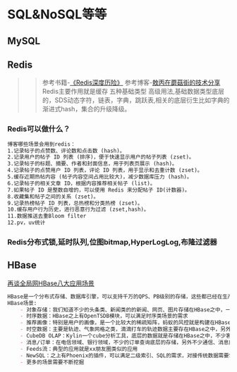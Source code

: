# SQL&NoSQL等等
## MySQL

## Redis
>> 参考书籍-[《Redis深度历险》]()
>> 参考博客-[敖丙在蘑菇街的技术分享](https://mp.weixin.qq.com/s?__biz=MzAwNDA2OTM1Ng==&mid=2453142767&idx=1&sn=940fb466ac45396c71ad71ebddb0bf40&chksm=8cf2de6cbb85577a469579c22a26639bb690399a83e8e4113be72486e40421b641480980f758&mpshare=1&scene=23&srcid=&sharer_sharetime=1590628507176&sharer_shareid=d812adcc01829f0f7f8fb06aea118511#rd)
>> Redis主要作用就是缓存 五种基础类型
>> 高级用法,基础数据类型底层的，SDS动态字符，链表，字典，跳跃表,相关的底层衍生比如字典的渐进式hash，集合的升级降级。
### Redis可以做什么？
```markdown
博客哪些场景会用到redis：
1.记录帖子的点赞数、评论数和点击数 (hash)。
2.记录用户的帖子 ID 列表 (排序)，便于快速显示用户的帖子列表 (zset)。
3.记录帖子的标题、摘要、作者和封面信息，用于列表页展示 (hash)。
4.记录帖子的点赞用户 ID 列表，评论 ID 列表，用于显示和去重计数 (zset)。
5.缓存近期热帖内容 (帖子内容空间占用比较大)，减少数据库压力 (hash)。
6.记录帖子的相关文章 ID，根据内容推荐相关帖子 (list)。
7.如果帖子 ID 是整数自增的，可以使用 Redis 来分配帖子 ID(计数器)。
8.收藏集和帖子之间的关系 (zset)。
9.记录热榜帖子 ID 列表，总热榜和分类热榜 (zset)。
10.缓存用户行为历史，进行恶意行为过滤 (zset,hash)。
11.数据推送去重Bloom filter
12.pv，uv统计
```
### Redis分布式锁,延时队列,位图bitmap,HyperLogLog,布隆过滤器

## HBase
[再谈全局网HBase八大应用场景](https://yq.aliyun.com/articles/558255?utm_content=m_45690)
```markdown
HBase是一个分布式存储、数据库引擎，可以支持千万的QPS、PB级别的存储，这些都已经在生产环境验证，并且在广大的公司已经验证。
HBase场景:
    - 对象存储：我们知道不少的头条类、新闻类的的新闻、网页、图片存储在HBase之中，一些病毒公司的病毒库也是存储在HBase之中
    - 时序数据：HBase之上有OpenTSDB模块，可以满足时序类场景的需求
    - 推荐画像：特别是用户的画像，是一个比较大的稀疏矩阵，蚂蚁的风控就是构建在HBase之上
    - 时空数据：主要是轨迹、气象网格之类，滴滴打车的轨迹数据主要存在HBase之中，另外在技术所有大一点的数据量的车联网企业，数据都是存在HBase之中
    - CubeDB OLAP：Kylin一个cube分析工具，底层的数据就是存储在HBase之中，不少客户自己基于离线计算构建cube存储在hbase之中，满足在线报表查询的需求
    - 消息/订单：在电信领域、银行领域，不少的订单查询底层的存储，另外不少通信、消息同步的应用构建在HBase之上
    - Feeds流：典型的应用就是xx朋友圈类似的应用
    - NewSQL：之上有Phoenix的插件，可以满足二级索引、SQL的需求，对接传统数据需要SQL非事务的需求
    - 更多的场景需要不断挖掘
```
